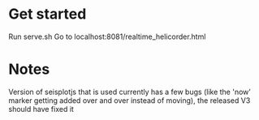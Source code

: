 # Get started
Run serve.sh
Go to localhost:8081/realtime_helicorder.html

# Notes
Version of seisplotjs that is used currently has a few bugs (like the 'now' marker getting added over and over instead of moving), the released V3 should have fixed it